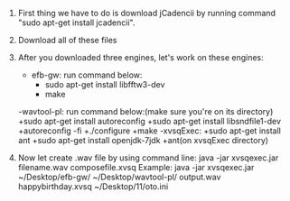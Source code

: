 1. First thing we have to do is download jCadencii by running command "sudo apt-get install jcadencii".
2. Download all of these files
3. After you downloaded three engines, let's work on these engines:
	- efb-gw: run command below:
		+ sudo apt-get install libfftw3-dev
		+ make

	-wavtool-pl: run command below:(make sure you're on its directory)
		+sudo apt-get install autoreconfig
		+sudo apt-get install libsndfile1-dev
		+autoreconfig -fi
		+./configure
		+make
	-xvsqExec:
		+sudo apt-get install ant
		+sudo apt-get install openjdk-7jdk
		+ant(on xvsqExec directory)

3. Now let create .wav file by using command line: java -jar xvsqexec.jar <patch of efb-gw> <patch of wavtool-pl> filename.wav composefile.xvsq <pathc of oto.ini>
   Example: java -jar xvsqexec.jar ~/Desktop/efb-gw/ ~/Desktop/wavtool-pl/ output.wav happybirthday.xvsq ~/Desktop/11/oto.ini




